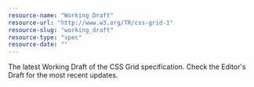 ```yaml
---
resource-name: "Working Draft"
resource-url: "http://www.w3.org/TR/css-grid-1"
resource-slug: "working_draft"
resource-type: "spec"
resource-date: ""
---
```


The latest Working Draft of the CSS Grid specification. Check the Editor's Draft for the most recent updates.
